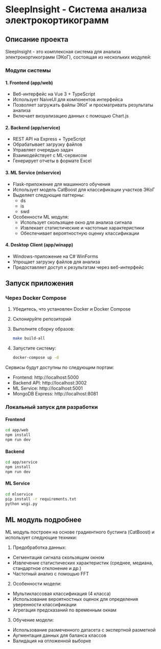 # SleepInsight - Система анализа электрокортикограмм

## Описание проекта

SleepInsight - это комплексная система для анализа электрокортикограмм (ЭКоГ), состоящая из нескольких модулей:

### Модули системы

#### 1. Frontend (app/web)

- Веб-интерфейс на Vue 3 + TypeScript
- Использует NaiveUI для компонентов интерфейса
- Позволяет загружать файлы ЭКоГ и просматривать результаты анализа
- Включает визуализацию данных с помощью Chart.js

#### 2. Backend (app/service)

- REST API на Express + TypeScript
- Обрабатывает загрузку файлов
- Управляет очередью задач
- Взаимодействует с ML-сервисом
- Генерирует отчеты в формате Excel

#### 3. ML Service (mlservice)

- Flask-приложение для машинного обучения
- Использует модель CatBoost для классификации участков ЭКоГ
- Выделяет следующие паттерны:
    - ds
    - is
    - swd
- Особенности ML модуля:
    - Использует скользящее окно для анализа сигнала
    - Извлекает статистические и частотные характеристики
    - Обеспечивает вероятностную оценку классификации

#### 4. Desktop Client (app/winapp)

- Windows-приложение на C# WinForms
- Упрощает загрузку файлов для анализа
- Предоставляет доступ к результатам через веб-интерфейс

## Запуск приложения

### Через Docker Compose

1. Убедитесь, что установлен Docker и Docker Compose
2. Склонируйте репозиторий
3. Выполните сборку образов:
   ```bash
   make build-all
   ```

4. Запустите систему:
   ```bash
   docker-compose up -d
   ```

Сервисы будут доступны по следующим портам:

- Frontend: http://localhost:5000
- Backend API: http://localhost:3002
- ML Service: http://localhost:5001
- MongoDB Express: http://localhost:8081

### Локальный запуск для разработки

#### Frontend

```bash
cd app/web
npm install
npm run dev
```

#### Backend

```bash
cd app/service
npm install
npm run dev
```

#### ML Service

```bash
cd mlservice
pip install -r requirements.txt
python wsgi.py
```

## ML модуль подробнее

ML модуль построен на основе градиентного бустинга (CatBoost) и использует следующие техники:

1. Предобработка данных:

- Сегментация сигнала скользящим окном
- Извлечение статистических характеристик (среднее, медиана, стандартное отклонение и др.)
- Частотный анализ с помощью FFT

2. Особенности модели:

- Мультиклассовая классификация (4 класса)
- Использование вероятностных оценок для определения уверенности классификации
- Агрегация предсказаний по временным окнам

3. Обучение модели:

- Использование размеченного датасета с экспертной разметкой
- Аугментация данных для баланса классов
- Валидация на отложенной выборке